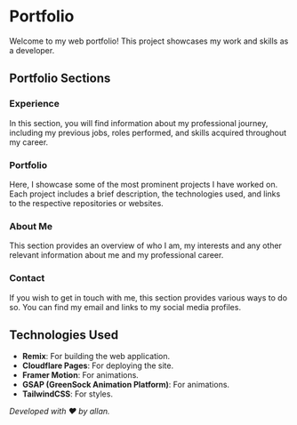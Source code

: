 # Portfolio

Welcome to my web portfolio! This project showcases my work and skills as a developer. 

## Portfolio Sections

### Experience

In this section, you will find information about my professional journey, including my previous jobs, roles performed, and skills acquired throughout my career.

### Portfolio

Here, I showcase some of the most prominent projects I have worked on. Each project includes a brief description, the technologies used, and links to the respective repositories or websites.

### About Me

This section provides an overview of who I am, my interests and any other relevant information about me and my professional career.
 
### Contact

If you wish to get in touch with me, this section provides various ways to do so. You can find my email and links to my social media profiles. 

## Technologies Used

- **Remix**: For building the web application.
- **Cloudflare Pages**: For deploying the site.
- **Framer Motion**: For animations.
- **GSAP (GreenSock Animation Platform)**: For animations.
- **TailwindCSS**: For styles.

*Developed with ❤️ by allan.*
